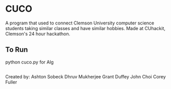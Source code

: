 # CUCO

A program that used to connect Clemson University computer science students taking similar classes and have similar hobbies. Made at CUhackit, Clemson's 24 hour hackathon.

## To Run
python cuco.py for Alg


##
Created by:
Ashton Sobeck
Dhruv Mukherjee
Grant Duffey
John Choi
Corey Fuller
